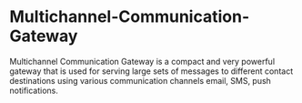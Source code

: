 # Multichannel-Communication-Gateway
Multichannel Communication Gateway is a compact and very powerful gateway that is used for serving large sets of messages to different contact destinations using various communication channels email, SMS, push notifications.

